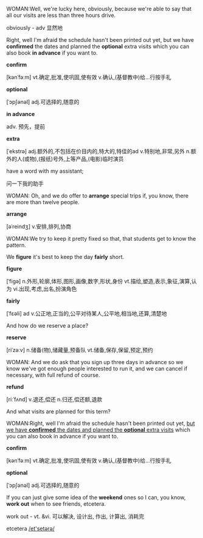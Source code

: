 WOMAN:Well, we're lucky here, obviously, because we're able to say that all our visits are less than three hours drive.

obviously - adv 显然地





Right, well I'm afraid the schedule hasn't been printed out yet, but  we have **confirmed** the dates and planned the **optional** extra visits which  you can also book **in advance** if you want to.

**confirm**

[kənˈfəːm]
vt.确定,批准,使巩固,使有效
v.确认,(基督教中)给...行按手礼

**optional**

[ˈɔpʃənəl]
adj.可选择的,随意的

**in advance**

adv. 预先，提前

**extra**

[ˈekstrə]
adj.额外的,不包括在价目内的,特大的,特佳的ad
v.特别地,非常,另外
n.额外的人(或物),(报纸)号外,上等产品,(电影)临时演员





have a word with my assistant;

问一下我的助手



WOMAN: Oh, and we do offer to **arrange** special trips if, you know, there are more than twelve people.

**arrange**

[əˈreindʒ]
v.安排,排列,协商



WOMAN:We try to keep it pretty fixed so that, that students get to know the pattern.



We **figure** it's best to keep the day **fairly** short.

**figure**

[ˈfiɡə]
n.外形,轮廓,体形,图形,画像,数字,形状,身份
vt.描绘,塑造,表示,象征,演算,认为
vi.出现,考虑,出名,扮演角色

**fairly**

[ˈfɛəli]
ad
v.公正地,正当的,公平对待某人,公平地,相当地,还算,清楚地



And how do we reserve a place?

**reserve**

[riˈzəːv]
n.储备(物),储藏量,预备队
vt.储备,保存,保留,预定,预约



WOMAN: And we do ask that you sign up three days in advance so we know we've got enough people interested to run it, and we can cancel if necessary, with full refund of course.

**refund**

[riːˈfʌnd]
v.退还,偿还
n.归还,偿还额,退款



And what visits are planned for this term?



WOMAN:Right, well I'm afraid the schedule hasn't been printed out yet, <u>but we have **confirmed** the dates and planned the **optional** extra visits</u> which you can also book in advance if you want to.

**confirm**

[kənˈfəːm]
vt.确定,批准,使巩固,使有效
v.确认,(基督教中)给...行按手礼

**optional**

[ˈɔpʃənəl]
adj.可选择的,随意的



If you can just give some idea of the **weekend** ones so I can, you know, **work out** when to see friends, etcetera.

work out - vt. &vi. 可以解决, 设计出, 作出, 计算出, 消耗完

etcetera [/et'setərə/](cmd://Speak/_uk_/etcetera)